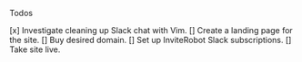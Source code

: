Todos

[x] Investigate cleaning up Slack chat with Vim.
[]  Create a landing page for the site.
[]  Buy desired domain.
[]  Set up InviteRobot Slack subscriptions.
[]  Take site live.
